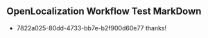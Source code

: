 ## OpenLocalization Workflow Test MarkDown
* 7822a025-80dd-4733-bb7e-b2f900d60e77 thanks!

<!--HONumber=Sep16_HO1-->


